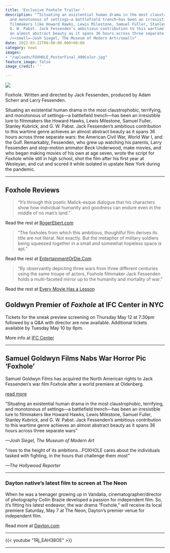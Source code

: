 ```yaml
---
title: 'Exclusive Foxhole Trailer '
description: "“Situating an existential human drama in the most claustrophobic, terrifying,
  and monotonous of settings—a battlefield trench—has been an irresistible lure to
  filmmakers like Howard Hawks, Lewis Milestone, Samuel Fuller, Stanley Kubrick, and
  G. W. Pabst. Jack Fessenden’s ambitious contribution to this wartime genre achieves
  an almost abstract beauty as it spans 36 hours across three separate wars”<br /><br
  /><small>—Josh Siegel, The Museum of Modern Art</small>"
date: 2022-03-22T00:00:00.000+00:00
category: news
images:
- "/uploads/FOXHOLE_PosterFinal_400Color.jpg"
feature_image: false
image_credit: ''

---
```

![](/uploads/FOXHOLE_PosterFinal_400Color.jpg)

Foxhole. Written and directed by Jack Fessenden, produced by Adam Scherr and Larry Fessenden.

Situating an existential human drama in the most claustrophobic, terrifying, and monotonous of settings—a battlefield trench—has been an irresistible lure to filmmakers like Howard Hawks, Lewis Milestone, Samuel Fuller, Stanley Kubrick, and G. W. Pabst. Jack Fessenden’s ambitious contribution to this wartime genre achieves an almost abstract beauty as it spans 36 hours across three separate wars: the American Civil War, World War I, and the Gulf. Remarkably, Fessenden, who grew up watching his parents, Larry Fessenden and stop-motion animator Beck Underwood, make movies, and who began making movies of his own at age seven, wrote the script for _Foxhole_ while still in high school, shot the film after his first year at Wesleyan, and cut and scored it while isolated in upstate New York during the pandemic.

***

## Foxhole Reviews

> “It’s through this poetic Malick-esque dialogue that his characters show how individual humanity and goodness can endure even in the middle of no man’s land.”

Read the rest at [RogerEbert.com](https://www.rogerebert.com/reviews/foxhole-movie-review-2022)

> “The foxholes from which this ambitious, thoughtful film derives its title are not literal. Not exactly. But the metaphor of military soldiers being squeezed together in a small and somewhat hopeless space is apt.”

Read the rest at [EntertainmentOrDie.Com](https://www.entertainmentordie.com/2022/05/foxhole/)

> “By observantly depicting three wars from three different centuries using the same troupe of actors, Foxhole filmmaker Jack Fessenden holds a multi-faceted mirror up to the humanity and mortality of war.”

Read the rest at [Every Movie Has a Lesson](https://www.everymoviehasalesson.com/blog/2022/5/movie-review-foxhole)

## Goldwyn Premier of _Foxhole_ at IFC Center in NYC

Tickets for the sneak preview screening on Thursday May 12 at 7:30pm followed by a Q&A with director  are now available. Additional tickets available by Tuesday May 10 by 6pm.

More info at [IFC Center](https://www.ifccenter.com/films/foxhole/?mc_cid=2b7410776f&mc_eid=1d492a7146#)

***

## Samuel Goldwyn Films Nabs War Horror Pic ‘Foxhole’

Samuel Goldwyn Films has acquired the North American rights to Jack Fessenden’s war film Foxhole after a world premiere at Oldenberg.

[read more](/news/samuel-goldwyn-films-nabs-war-horror-pic-foxhole/)

“Situating an existential human drama in the most claustrophobic, terrifying, and monotonous of settings—a battlefield trench—has been an irresistible lure to filmmakers like Howard Hawks, Lewis Milestone, Samuel Fuller, Stanley Kubrick, and G. W. Pabst. Jack Fessenden’s ambitious contribution to this wartime genre achieves an almost abstract beauty as it spans 36 hours across three separate wars”

_—Josh Siegel, The Museum of Modern Art_

"rises to the height of its ambitions…FOXHOLE cares about the individuals tasked with fighting, in the hours that challenge them most”

_—The Hollywood Reporter_

***

### Dayton native’s latest film to screen at The Neon

When he was a teenager growing up in Vandalia, cinematographer/director of photography Collin Brazie developed a passion for independent film. So, it’s fitting his latest endeavor, the war drama “Foxhole,” will receive its local premiere Saturday, May 7 at The Neon, Dayton’s premier venue for independent film.

Read more at [Dayton.com](https://www.dayton.com/what-to-know/dayton-natives-latest-film-to-screen-at-the-neon/CGRZO77PIBCONPXJECVT3WDKBY/)

***

{{< youtube "1Rj_EAH38OE" >}}

***